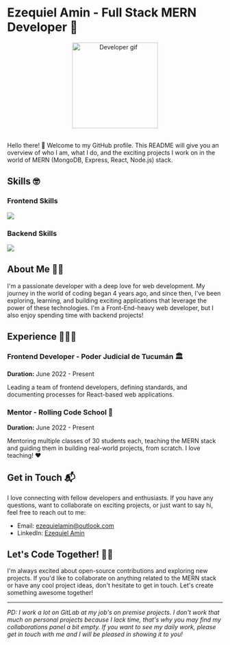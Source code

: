 # Ezequiel Amin - Full Stack MERN Developer 🚀

<div align="center">
<img src="https://media.giphy.com/media/2IudUHdI075HL02Pkk/giphy.gif" alt="Developer gif" height="200" />
</div>
<br>

Hello there! 👋 Welcome to my GitHub profile. This README will give you an overview of who I am, what I do, and the exciting projects I work on in the world of MERN (MongoDB, Express, React, Node.js) stack.

## Skills 🤓

### Frontend Skills
<p>
  <a href="https://skillicons.dev">
    <img src="https://skillicons.dev/icons?i=js,ts,html,css,next,vite,react,redux,mui,tailwind,bootstrap" />
  </a>
</p>

### Backend Skills
<p>
  <a href="https://skillicons.dev">
    <img src="https://skillicons.dev/icons?i=js,ts,express,nodejs,mongo,mysql,postgres" />
  </a>
</p>

## About Me 🙋‍♂️

I'm a passionate developer with a deep love for web development. My journey in the world of coding began 4 years ago, and since then, I've been exploring, learning, and building exciting applications that leverage the power of these technologies. I'm a Front-End-heavy web developer, but I also enjoy spending time with backend projects!

## Experience 👨🏼‍💻

### Frontend Developer - Poder Judicial de Tucumán 🏛️

**Duration:** June 2022 - Present

Leading a team of frontend developers, defining standards, and documenting processes for React-based web applications.

### Mentor - Rolling Code School 🚀

**Duration:** June 2022 - Present

Mentoring multiple classes of 30 students each, teaching the MERN stack and guiding them in building real-world projects, from scratch. I love teaching! ❤️

## Get in Touch 📬

I love connecting with fellow developers and enthusiasts. If you have any questions, want to collaborate on exciting projects, or just want to say hi, feel free to reach out to me:

- Email: [ezequielamin@outlook.com](mailto:ezequielamin@outlook.com)
- LinkedIn: [Ezequiel Amin](https://www.linkedin.com/in/ezequielamin)

## Let's Code Together! 👨‍💻

I'm always excited about open-source contributions and exploring new projects. If you'd like to collaborate on anything related to the MERN stack or have any cool project ideas, don't hesitate to get in touch. Let's create something awesome together!

---

_PD: I work a lot on GitLab at my job's on premise projects. I don't work that much on personal projects because I lack time, that's why you may find my collaborations panel a bit empty. If you want to see my daily work, please get in touch with me and I will be pleased in showing it to you!_
